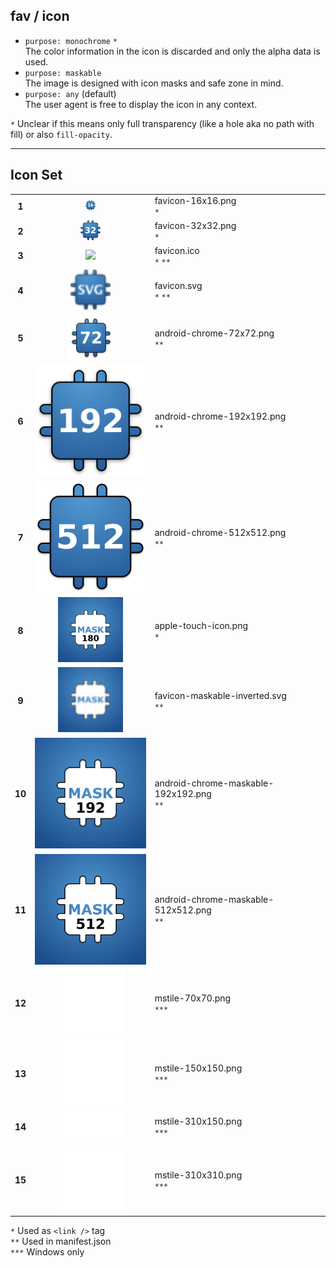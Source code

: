 ## fav / icon

- `purpose: monochrome` `*`  
  The color information in the icon is discarded and only the alpha data is used.
- `purpose: maskable`  
  The image is designed with icon masks and safe zone in mind.
- `purpose: any` (default)  
  The user agent is free to display the icon in any context.

`*` Unclear if this means only full transparency (like a hole aka no path with fill) or also `fill-opacity`.

-----

## Icon Set

<!-- works locally

| | | |
|:---:|:---:|---|
| **1**|<img width='16'  height='auto' src="https://icontest-pwa.vercel.app/assets/imgs/icons/favicon-16x16.png" />                       |favicon-16x16.png<br />`*`|
| **2**|<img width='32'  height='auto' src="https://icontest-pwa.vercel.app/assets/imgs/icons/favicon-32x32.png" />                       |favicon-32x32.png<br />`*`|
| **3**|<img width='64'  height='auto' src="https://icontest-pwa.vercel.app/favicon.ico" />                                               |favicon.ico<br />`*` `**`|
| **4**|<img width='64'  height='auto' src="https://icontest-pwa.vercel.app/favicon.svg" />                                               |favicon.svg<br />`*` `**`|
| **5**|<img width='72' height='auto' src="https://icontest-pwa.vercel.app/assets/imgs/icons/android-chrome-72x72.png" />                 |android-chrome-72x72.png<br />`**`|
| **6**|<img width='192' height='auto' src="https://icontest-pwa.vercel.app/assets/imgs/icons/android-chrome-192x192.png" />              |android-chrome-192x192.png<br />`**`|
| **7**|<img width='192' height='auto' src="https://icontest-pwa.vercel.app/assets/imgs/icons/android-chrome-512x512.png" />              |android-chrome-512x512.png<br />`**`|
| **8**|<img width='104' height='auto' src="https://icontest-pwa.vercel.app/apple-touch-icon.png" />                                      |apple-touch-icon.png<br />`*`|
| **9**|<img width='104' height='auto' src="https://icontest-pwa.vercel.app/assets/imgs/icons/favicon-maskable-inverted.svg" />           |favicon-maskable-inverted.svg<br />`**`|
|**10**|<img width='192' height='auto' src="https://icontest-pwa.vercel.app/assets/imgs/icons/android-chrome-maskable-192x192.png" />     |android-chrome-maskable-192x192.png<br />`**`|
|**11**|<img width='192' height='auto' src="https://icontest-pwa.vercel.app/assets/imgs/icons/android-chrome-maskable-512x512.png" />     |android-chrome-maskable-512x512.png<br />`**`|
|**12**|<img width='104' height='auto' src="https://icontest-pwa.vercel.app/assets/imgs/icons/mstile-70x70.png" />                        |mstile-70x70.png<br />`***`|
|**13**|<img width='104' height='auto' src="https://icontest-pwa.vercel.app/assets/imgs/icons/mstile-150x150.png" />                      |mstile-150x150.png<br />`***`|
|**14**|<img width='104' height='auto' src="https://icontest-pwa.vercel.app/assets/imgs/icons/mstile-310x150.png" />                      |mstile-310x150.png<br />`***`|
|**15**|<img width='104' height='auto' src="https://icontest-pwa.vercel.app/assets/imgs/icons/mstile-310x310.png" />                      |mstile-310x310.png<br />`***`|
-->

<!-- works but not if e.g. forked

| | | |
|:---:|:---:|---|
| **1**|<img width='16'  height='auto' src="https://raw.githubusercontent.com/grmpf/vanilla-icontest-pwa/master/assets/imgs/icons/favicon-16x16.png" />                       |favicon-16x16.png<br />`*`|
| **2**|<img width='32'  height='auto' src="https://raw.githubusercontent.com/grmpf/vanilla-icontest-pwa/master/assets/imgs/icons/favicon-32x32.png" />                       |favicon-32x32.png<br />`*`|
| **3**|<img width='64'  height='auto' src="https://raw.githubusercontent.com/grmpf/vanilla-icontest-pwa/master/favicon.ico" />                                               |favicon.ico<br />`*` `**`|
| **4**|<img width='64'  height='auto' src="https://raw.githubusercontent.com/grmpf/vanilla-icontest-pwa/master/favicon.svg" />                                               |favicon.svg<br />`*` `**`|
| **5**|<img width='72' height='auto' src="https://raw.githubusercontent.com/grmpf/vanilla-icontest-pwa/master/assets/imgs/icons/android-chrome-72x72.png" />                 |android-chrome-72x72.png<br />`**`|
| **6**|<img width='192' height='auto' src="https://raw.githubusercontent.com/grmpf/vanilla-icontest-pwa/master/assets/imgs/icons/android-chrome-192x192.png" />              |android-chrome-192x192.png<br />`**`|
| **7**|<img width='192' height='auto' src="https://raw.githubusercontent.com/grmpf/vanilla-icontest-pwa/master/assets/imgs/icons/android-chrome-512x512.png" />              |android-chrome-512x512.png<br />`**`|
| **8**|<img width='104' height='auto' src="https://raw.githubusercontent.com/grmpf/vanilla-icontest-pwa/master/apple-touch-icon.png" />                                      |apple-touch-icon.png<br />`*`|
| **9**|<img width='104' height='auto' src="https://raw.githubusercontent.com/grmpf/vanilla-icontest-pwa/master/assets/imgs/icons/favicon-maskable-inverted.svg" />           |favicon-maskable-inverted.svg<br />`**`|
|**10**|<img width='192' height='auto' src="https://raw.githubusercontent.com/grmpf/vanilla-icontest-pwa/master/assets/imgs/icons/android-chrome-maskable-192x192.png" />     |android-chrome-maskable-192x192.png<br />`**`|
|**11**|<img width='192' height='auto' src="https://raw.githubusercontent.com/grmpf/vanilla-icontest-pwa/master/assets/imgs/icons/android-chrome-maskable-512x512.png" />     |android-chrome-maskable-512x512.png<br />`**`|
|**12**|<img width='104' height='auto' src="https://raw.githubusercontent.com/grmpf/vanilla-icontest-pwa/master/assets/imgs/icons/mstile-70x70.png" />                        |mstile-70x70.png<br />`***`|
|**13**|<img width='104' height='auto' src="https://raw.githubusercontent.com/grmpf/vanilla-icontest-pwa/master/assets/imgs/icons/mstile-150x150.png" />                      |mstile-150x150.png<br />`***`|
|**14**|<img width='104' height='auto' src="https://raw.githubusercontent.com/grmpf/vanilla-icontest-pwa/master/assets/imgs/icons/mstile-310x150.png" />                      |mstile-310x150.png<br />`***`|
|**15**|<img width='104' height='auto' src="https://raw.githubusercontent.com/grmpf/vanilla-icontest-pwa/master/assets/imgs/icons/mstile-310x310.png" />                      |mstile-310x310.png<br />`***`|
-->

<!-- only works on github -->

| | | |
|:---:|:---:|---|
| **1**|<img width='16' height='auto' src="/assets/imgs/icons/favicon-16x16.png?raw=true" />                               |favicon-16x16.png<br />`*`|
| **2**|<img width='32' height='auto' src="/assets/imgs/icons/favicon-32x32.png?raw=true" />                               |favicon-32x32.png<br />`*`|
| **3**|<img width='64' height='auto' src="/favicon.ico?raw=true" />                                                       |favicon.ico<br />`*` `**`|
| **4**|<img width='64' height='auto' src="/favicon.svg?raw=true&sanitize=true" />                                         |favicon.svg<br />`*` `**`|
| **5**|<img width='72' height='auto' src="/assets/imgs/icons/android-chrome-72x72.png?raw=true" />                        |android-chrome-72x72.png<br />`**`|
| **6**|<img width='192' height='auto' src="/assets/imgs/icons/android-chrome-192x192.png?raw=true" />                     |android-chrome-192x192.png<br />`**`|
| **7**|<img width='192' height='auto' src="/assets/imgs/icons/android-chrome-512x512.png?raw=true" />                     |android-chrome-512x512.png<br />`**`|
| **8**|<img width='104' height='auto' src="/apple-touch-icon.png?raw=true" />                                             |apple-touch-icon.png<br />`*`|
| **9**|<img width='104' height='auto' src="/assets/imgs/icons/favicon-maskable-inverted.svg?raw=true&sanitize=true" />    |favicon-maskable-inverted.svg<br />`**`|
|**10**|<img width='192' height='auto' src="/assets/imgs/icons/android-chrome-maskable-192x192.png?raw=true" />            |android-chrome-maskable-192x192.png<br />`**`|
|**11**|<img width='192' height='auto' src="/assets/imgs/icons/android-chrome-maskable-512x512.png?raw=true" />            |android-chrome-maskable-512x512.png<br />`**`|
|**12**|<img width='104' height='auto' src="/assets/imgs/icons/mstile-70x70.png?raw=true" />                        |mstile-70x70.png<br />`***`|
|**13**|<img width='104' height='auto' src="/assets/imgs/icons/mstile-150x150.png?raw=true" />                      |mstile-150x150.png<br />`***`|
|**14**|<img width='104' height='auto' src="/assets/imgs/icons/mstile-310x150.png?raw=true" />                      |mstile-310x150.png<br />`***`|
|**15**|<img width='104' height='auto' src="/assets/imgs/icons/mstile-310x310.png?raw=true" />                      |mstile-310x310.png<br />`***`|

`*` Used as `<link />` tag  
`**` Used in manifest.json  
`***` Windows only

